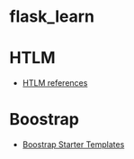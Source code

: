 # flask_learn

# HTLM

- [HTLM references](https://www.w3schools.com/html/html_comments.asp)

# Boostrap

- [Boostrap Starter Templates](https://getbootstrap.com/docs/4.0/getting-started/introduction/)
